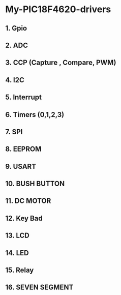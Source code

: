 # My-PIC18F4620-drivers

## 1. Gpio

## 2. ADC

## 3. CCP (Capture , Compare, PWM) 

## 4. I2C

## 5. Interrupt

## 6. Timers (0,1,2,3)

## 7. SPI

## 8. EEPROM
 
## 9. USART

## 10. BUSH BUTTON

## 11. DC MOTOR

## 12. Key Bad

## 13. LCD

## 14. LED

## 15. Relay

## 16. SEVEN SEGMENT
